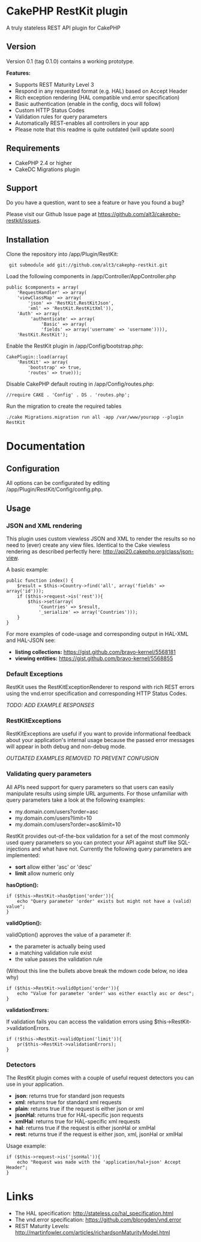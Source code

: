 # CakePHP RestKit plugin

A truly stateless REST API plugin for CakePHP

## Version ##

Version 0.1 (tag 0.1.0) contains a working prototype.

**Features:**

* Supports REST Maturity Level 3
* Respond in any requested format (e.g. HAL) based on Accept Header
* Rich exception rendering (HAL compatible vnd.error specification)
* Basic authentication (enable in the config, docs will follow)
* Custom HTTP Status Codes
* Validation rules for query parameters
* Automatically REST-enables all controllers in your app
* Please note that this readme is quite outdated (will update soon)

## Requirements

* CakePHP 2.4 or higher
* CakeDC Migrations plugin

## Support

Do you have a question, want to see a feature or have you found a bug?

Please visit our Github Issue page at https://github.com/alt3/cakephp-restkit/issues.

## Installation

Clone the repository into /app/Plugin/RestKit:

     git submodule add git://github.com/alt3/cakephp-restkit.git

Load the following components in /app/Controller/AppController.php

    public $components = array(
        'RequestHandler' => array(
		'viewClassMap' => array(
		    'json' => 'RestKit.RestKitJson',
		    'xml' => 'RestKit.RestKitXml')),
        'Auth' => array(
             'authenticate' => array(
                 'Basic' => array(
                 'fields' => array('username' => 'username')))),
        'RestKit.RestKit');

Enable the RestKit plugin in /app/Config/bootstrap.php:

    CakePlugin::load(array(
        'RestKit' => array(
            'bootstrap' => true,
            'routes' => true)));

Disable CakePHP default routing in /app/Config/routes.php:

    //require CAKE . 'Config' . DS . 'routes.php';

Run the migration to create the required tables

    ./cake Migrations.migration run all -app /var/www/yourapp --plugin RestKit


# Documentation

## Configuration

All options can be configurated by editing /app/Plugin/RestKit/Config/config.php.

## Usage

### JSON and XML rendering

This plugin uses custom viewless JSON and XML to render the results so no need to (ever) create any view files.
Identical to the Cake viewless rendering as described perfectly here: http://api20.cakephp.org/class/json-view.

A basic example:

    public function index() {
        $result = $this->Country->find('all', array('fields' => array('id')));
        if ($this->request->is('rest')){
            $this->set(array(
                'Countries' => $result,
                '_serialize' => array('Countries')));
        }
    }

For more examples of code-usage and corresponding output in HAL-XML and HAL-JSON see:

* **listing collections:** https://gist.github.com/bravo-kernel/5568181
* **viewing entities:** https://gist.github.com/bravo-kernel/5568855

### Default Exceptions

RestKit uses the RestKitExceptionRenderer to respond with rich REST errors using the
vnd.error specification and corresponding HTTP Status Codes.

_TODO: ADD EXAMPLE RESPONSES_

### RestKitExceptions

RestKitExceptions are useful if you want to provide informational feedback about your application's
internal usage because the passed error messages will appear in both debug and non-debug mode.

_OUTDATED EXAMPLES REMOVED TO PREVENT CONFUSION_

### Validating query parameters

All APIs need support for query parameters so that users can easily manipulate results
using simple URL arguments. For those unfamiliar with query parameters take a look
at the following examples:

* my.domain.com/users?order=asc
* my.domain.com/users?limit=10
* my.domain.com/users?order=asc&limit=10

RestKit provides out-of-the-box validation for a set of the most commonly used query parameters
so you can protect your API against stuff like SQL-injections and what have not. Currently the following
 query parameters are implemented:

* **sort** allow either 'asc' or 'desc'
* **limit** allow numeric only

**hasOption():**

    if ($this->RestKit->hasOption('order')){
        echo "Query parameter 'order' exists but might not have a (valid) value";
    }

**validOption():**

validOption() approves the value of a parameter if:

- the parameter is actually being used
- a matching validation rule exist
- the value passes the validation rule

(Without this line the bullets above break the mdown code below, no idea why)

    if ($this->RestKit->validOption('order')){
        echo "Value for parameter 'order' was either exactly asc or desc";
    }


**validationErrors:**

If validation fails you can access the validation errors using $this->RestKit->validationErrors.

    if (!$this->RestKit->validOption('limit')){
        pr($this->RestKit->validationErrors);
    }

### Detectors

The RestKit plugin comes with a couple of useful request detectors you can use in your application.

* **json**: returns true for standard json requests
* **xml**: returns true for standard xml requests
* **plain**: returns true if the request is either json or xml
* **jsonHal**: returns true for HAL-specific json requests
* **xmlHal**: returns true for HAL-specific xml requests
* **hal**: returns true if the request is either jsonHal or xmlHal
* **rest**: returns true if the request is either json, xml, jsonHal or xmlHal

Usage example:

    if ($this->request->is('jsonHal')){
        echo "Request was made with the 'application/hal+json' Accept Header";
    }

# Links

* The HAL specification: http://stateless.co/hal_specification.html
* The vnd.error specification: https://github.com/blongden/vnd.error
* REST Maturity Levels: http://martinfowler.com/articles/richardsonMaturityModel.html

